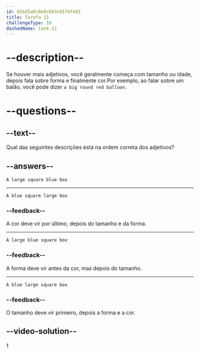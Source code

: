 ```yaml
---
id: 65b25a0c0e8c603c6576fe81
title: Tarefa 11
challengeType: 19
dashedName: task-11
---
```


# --description--

Se houver mais adjetivos, você geralmente começa com tamanho ou idade, depois fala sobre forma e finalmente cor.Por exemplo, ao falar sobre um balão, você pode dizer `a big round red balloon`.

# --questions--

## --text--

Qual das seguintes descrições está na ordem correta dos adjetivos?

## --answers--

`A large square blue box`

---

`A blue square large box`

### --feedback--

A cor deve vir por último, depois do tamanho e da forma.

---

`A large blue square box`

### --feedback--

A forma deve vir antes da cor, mas depois do tamanho.

---

`A blue large square box`

### --feedback--

O tamanho deve vir primeiro, depois a forma e a cor.

## --video-solution--

1
